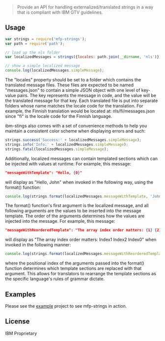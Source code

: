 
> Provide an API for handling externalized/translated strings in a way that is compliant with IBM GTV guidelines.

## Usage

```javascript
var strings = require('mfp-strings');
var path = require('path');

// load up the nls folder
var localizedMessages = strings({locales: path.join(__dirname, 'nls')});

// show a simple localized message
console.log(localizedMessages.simpleMessage);
```

The "locales" property should be set to a folder which contains the translated message files.  These files are expected to be named "messages.json" to contain a simple JSON object with one level of key-value pairs.  The key represents the message in code, and the value will be the translated message for that key.  Each translated file is put into separate folders whose name matches the locale code for the translation.  For example, the Finnish translation would be located at: nls/fi/messages.json since "fi" is the locale code for the Finnish language.

ibm-stings also comes with a set of convenience methods to help you maintain a consistent color scheme when displaying errors and such:

```javascript
strings.success('Success:' + localizedMessages.simpleMessage);
strings.info('Info:' + localizedMessages.simpleMessage);
strings.fatal(localizedMessages.simpleMessage);
```

Additionally, localized messages can contain templated sections which can be injected with values at runtime.  For example, this message:

```json
"messageWithTemplate": "Hello, {0}"
```

will display as "Hello, John" when invoked in the following way, using the format() function:

```javascript
console.log(strings.format(localizedMessages.messageWithTemplate, 'John'));
```

The format() function's first argument is the localized message, and all following arguments are the values to be inserted into the message template.  The order of the arguments determines how the values are injected into the message.  For example, this message:

```json
"messageWithReorderedTemplate": "The array index order matters: {1} {2} {0}"
```

will display as "The array index order matters: Index1 Index2 Index0" when invoked in the following manner:

```javascript
console.log(strings.format(localizedMessages.messageWithReorderedTemplate, 'Index0', 'Index1', 'Index2'));
```

where the positional index of the arguments passed into the format() function determines which template sections are replaced with that argument.  This allows for translators to rearrange the template sections as the specific language's rules of grammar dictate.

## Examples

Please see the [example](example) project to see mfp-strings in action.

## License

IBM Proprietary
